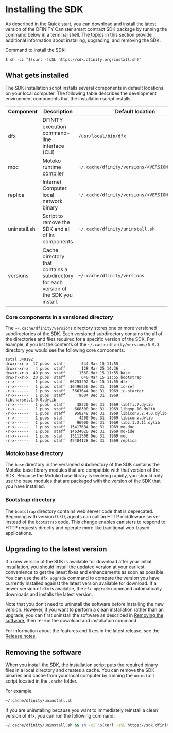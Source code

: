 # Installing the SDK

As described in the [Quick start](../quickstart/quickstart-intro), you can download and install the latest version of the DFINITY Canister smart contract SDK package by running the command below in a terminal shell. The topics in this section provide additional information about installing, upgrading, and removing the SDK.

Command to install the SDK:

    $ sh -ci "$(curl -fsSL https://sdk.dfinity.org/install.sh)"

## What gets installed

The SDK installation script installs several components in default locations on your local computer. The following table describes the development environment components that the installation script installs:

| Component    | Description                                                                                        | Default location                              |
|--------------|----------------------------------------------------------------------------------------------------|-----------------------------------------------|
| dfx          | DFINITY execution command-line interface (CLI)                                                     | `/usr/local/bin/dfx`                          |
| moc          | Motoko runtime compiler                                                                            | `~/.cache/dfinity/versions/<VERSION>/moc`     |
| replica      | Internet Computer local network binary                                                             | `~/.cache/dfinity/versions/<VERSION>/replica` |
| uninstall.sh | Script to remove the SDK and all of its components                                    | `~/.cache/dfinity/uninstall.sh`               |
| versions     | Cache directory that contains a subdirectory for each version of the SDK you install. | `~/.cache/dfinity/versions`                   |

### Core components in a versioned directory

The `~/.cache/dfinity/versions` directory stores one or more versioned subdirectories of the SDK. Each versioned subdirectory contains the all of the directories and files required for a specific version of the SDK. For example, if you list the contents of the `~/.cache/dfinity/versions/0.9.3` directory you would see the following core components:

    total 349192
    drwxr-xr-x  17 pubs  staff       544 Mar 15 11:55 .
    drwxr-xr-x   4 pubs  staff       128 Mar 25 14:36 ..
    drwxr-xr-x  49 pubs  staff      1568 Mar 15 11:55 base
    drwxr-xr-x  20 pubs  staff       640 Mar 15 11:55 bootstrap
    -r-x------   1 pubs  staff  66253292 Mar 15 11:55 dfx
    -r-x------   1 pubs  staff  10496256 Dec 31  1969 ic-ref
    -r-x------   1 pubs  staff   5663644 Dec 31  1969 ic-starter
    -r-x------   1 pubs  staff      9604 Dec 31  1969 libcharset.1.0.0.dylib
    -r-x------   1 pubs  staff     38220 Dec 31  1969 libffi.7.dylib
    -r-x------   1 pubs  staff    668300 Dec 31  1969 libgmp.10.dylib
    -r-x------   1 pubs  staff    958248 Dec 31  1969 libiconv.2.4.0.dylib
    -r-x------   1 pubs  staff      4200 Dec 31  1969 libiconv.dylib
    -r-x------   1 pubs  staff     96900 Dec 31  1969 libz.1.2.11.dylib
    -r-x------   1 pubs  staff  15417684 Dec 31  1969 mo-doc
    -r-x------   1 pubs  staff  14634020 Dec 31  1969 mo-ide
    -r-x------   1 pubs  staff  15111508 Dec 31  1969 moc
    -r-x------   1 pubs  staff  49404128 Dec 31  1969 replica

### Motoko base directory

The `base` directory in the versioned subdirectory of the SDK contains the Motoko base library modules that are compatible with that version of the SDK. Because the Motoko base library is evolving rapidly, you should only use the base modules that are packaged with the version of the SDK that you have installed.

### Bootstrap directory

The `bootstrap` directory contains web server code that is deprecated. Beginning with version 0.7.0, agents can call an HTTP middleware server instead of the `bootstrap` code. This change enables canisters to respond to HTTP requests directly and operate more like traditional web-based applications.

## Upgrading to the latest version

If a new version of the SDK is available for download after your initial installation, you should install the updated version at your earliest convenience to get the latest fixes and enhancements as soon as possible. You can use the `dfx upgrade` command to compare the version you have currently installed against the latest version available for download. If a newer version of `dfx` is available, the `dfx upgrade` command automatically downloads and installs the latest version.

Note that you don’t need to uninstall the software before installing the new version. However, if you want to perform a clean installation rather than an upgrade, you can first uninstall the software as described in [Removing the software](#remove), then re-run the download and installation command.

For information about the features and fixes in the latest release, see the [Release notes](release-notes:sdk-release-notes).

## Removing the software

When you install the SDK, the installation script puts the required binary files in a local directory and creates a cache. You can remove the SDK binaries and cache from your local computer by running the `uninstall` script located in the `.cache` folder.

For example:

``` bash
~/.cache/dfinity/uninstall.sh
```

If you are uninstalling because you want to immediately reinstall a clean version of `dfx`, you can run the following command:

``` bash
~/.cache/dfinity/uninstall.sh && sh -ci "$(curl -sSL https://sdk.dfinity.org/install.sh)"
```
